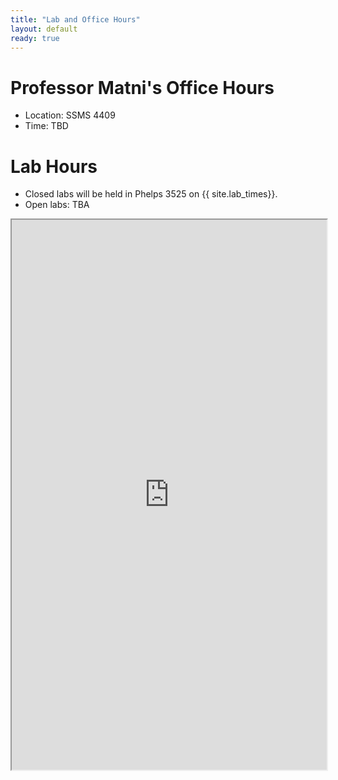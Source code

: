 ```yaml
---
title: "Lab and Office Hours"
layout: default
ready: true
---
```


# Professor Matni's Office Hours

* Location: SSMS 4409
* Time: TBD


# Lab Hours

* Closed labs will be held in Phelps 3525 on {{ site.lab_times}}.
* Open labs: TBA

<style>
iframe { width: 100%;height:880px; overflow: scroll; }  
</style>
<iframe src="https://docs.google.com/spreadsheets/d/e/2PACX-1vSJ_V06VJ4RXU4ulR2aJZuZVwxzuawav5BpmBvxz8Merd_LxNLQwQzasZk4M2fGqdgXQyodfWqo3EBR/pubhtml?widget=true&amp;headers=false"></iframe>


